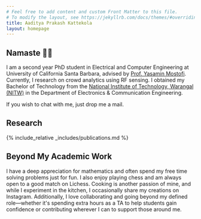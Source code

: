 ```yaml
---
# Feel free to add content and custom Front Matter to this file.
# To modify the layout, see https://jekyllrb.com/docs/themes/#overriding-theme-defaults
title: Aaditya Prakash Kattekola
layout: homepage
---
```

## Namaste 🙏🏽

I am a second year PhD student in Electrical and Computer Engineering at University of California Santa Barbara, advised by [Prof. Yasamin Mostofi](https://web.ece.ucsb.edu/~ymostofi/). Currently, I research on crowd analytics using RF sensing. I obtained my Bachelor of Technology from the [National Institute of Technology, Warangal (NITW)](https://www.nitw.ac.in) in the Department of Electronics & Communication Engineering.


If you wish to chat with me, just drop me a mail.

## Research

{% include_relative _includes/publications.md %}

## Beyond My Academic Work

I have a deep appreciation for mathematics and often spend my free time solving problems just for fun. I also enjoy playing chess and am always open to a good match on Lichess. Cooking is another passion of mine, and while I experiment in the kitchen, I occasionally share my creations on Instagram. Additionally, I love collaborating and going beyond my defined role—whether it's spending extra hours as a TA to help students gain confidence or contributing wherever I can to support those around me.

<!--
You can use HTML elements in Markdown, such as the comment element, and they won't be affected by a markdown parser. However, if you create an HTML element in your markdown file, you cannot use markdown syntax within that element's contents.
-->
